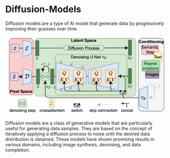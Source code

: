 # Diffusion-Models
Diffusion models are a type of AI model that generate data by progressively improving their guesses over time.

![Diffusion Image](https://github.com/Zaheer-10/Diffusion-Models/blob/main/Architechture.png)

Diffusion models are a class of generative models that are particularly useful for generating data samples. 
They are based on the concept of iteratively applying a diffusion process to noise until the desired data distribution is obtained. 
These models have shown promising results in various domains, including image synthesis, denoising, and data completion.
